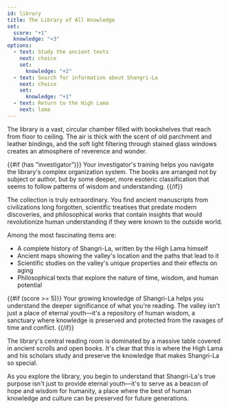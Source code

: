 ```yaml
---
id: library
title: The Library of All Knowledge
set:
  score: "+1"
  knowledge: "+3"
options:
  - text: Study the ancient texts
    next: choice
    set:
      knowledge: "+2"
  - text: Search for information about Shangri-La
    next: choice
    set:
      knowledge: "+1"
  - text: Return to the High Lama
    next: lama
---
```

The library is a vast, circular chamber filled with bookshelves that reach from floor to ceiling. The air is thick with the scent of old parchment and leather bindings, and the soft light filtering through stained glass windows creates an atmosphere of reverence and wonder.

{{#if (has "investigator")}}
Your investigator's training helps you navigate the library's complex organization system. The books are arranged not by subject or author, but by some deeper, more esoteric classification that seems to follow patterns of wisdom and understanding.
{{/if}}

The collection is truly extraordinary. You find ancient manuscripts from civilizations long forgotten, scientific treatises that predate modern discoveries, and philosophical works that contain insights that would revolutionize human understanding if they were known to the outside world.

Among the most fascinating items are:
- A complete history of Shangri-La, written by the High Lama himself
- Ancient maps showing the valley's location and the paths that lead to it
- Scientific studies on the valley's unique properties and their effects on aging
- Philosophical texts that explore the nature of time, wisdom, and human potential

{{#if (score >= 5)}}
Your growing knowledge of Shangri-La helps you understand the deeper significance of what you're reading. The valley isn't just a place of eternal youth—it's a repository of human wisdom, a sanctuary where knowledge is preserved and protected from the ravages of time and conflict.
{{/if}}

The library's central reading room is dominated by a massive table covered in ancient scrolls and open books. It's clear that this is where the High Lama and his scholars study and preserve the knowledge that makes Shangri-La so special.

As you explore the library, you begin to understand that Shangri-La's true purpose isn't just to provide eternal youth—it's to serve as a beacon of hope and wisdom for humanity, a place where the best of human knowledge and culture can be preserved for future generations. 
